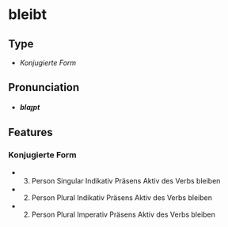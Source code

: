 # bleibt
## Type
- _Konjugierte Form_
## Pronunciation
- **_blaɪ̯pt_**
## Features
### Konjugierte Form
- 3. Person Singular Indikativ Präsens Aktiv des Verbs bleiben
- 2. Person Plural Indikativ Präsens Aktiv des Verbs bleiben
- 2. Person Plural Imperativ Präsens Aktiv des Verbs bleiben
